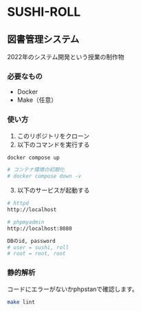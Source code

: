 # SUSHI-ROLL

## 図書管理システム

2022年のシステム開発という授業の制作物

### 必要なもの

- Docker
- Make（任意）

### 使い方

1. このリポジトリをクローン
2. 以下のコマンドを実行する

```sh
docker compose up

# コンテナ環境の初期化
# docker compose down -v
```

3. 以下のサービスが起動する

```sh
# httpd
http://localhost

# phpmyadmin
http://localhost:8080
```

```sh
DBのid, password
# user = sushi, roll
# root = root, root
```


### 静的解析

コードにエラーがないかphpstanで確認します。

```sh
make lint
```
